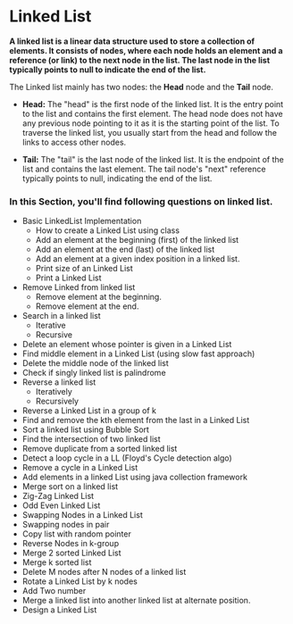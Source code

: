 # Linked List 
**A linked list is a linear data structure used to store a collection of elements. It consists of nodes, 
where each node holds an element and a reference (or link) to the next node in the list. The last node in the 
list typically points to null to indicate the end of the list.**

The Linked list mainly has two nodes: the **Head** node and the **Tail** node.

- **Head:** The "head" is the first node of the linked list. It is the entry point to the list and contains the first element. 
The head node does not have any previous node pointing to it as it is the starting point of the list. To traverse the linked list,
you usually start from the head and follow the links to access other nodes.

- **Tail:** The "tail" is the last node of the linked list. It is the endpoint of the list and contains the last element.
  The tail node's "next" reference typically points to null, indicating the end of the list.


### In this Section, you'll find following questions on linked list. 

- Basic LinkedList Implementation
   - How to create a Linked List using class
   - Add an element at the beginning (first) of the linked list
   - Add an element at the end (last) of the linked list
   - Add an element at a given index position in a linked list.
   - Print size of an Linked List
   - Print a Linked List
- Remove Linked from linked list
   - Remove element at the beginning.
   - Remove element at the end.
- Search in a linked list
   - Iterative
   - Recursive
- Delete an element whose pointer is given in a Linked List
- Find middle element in a Linked List (using slow fast approach)
- Delete the middle node of the linked list
- Check if singly linked list is palindrome
- Reverse a linked list
  - Iteratively
  - Recursively
- Reverse a Linked List in  a group of k
- Find and remove the kth element from the last in a Linked List
- Sort a linked list using Bubble Sort 
- Find the intersection of two linked list
- Remove duplicate from a sorted linked list
- Detect a loop cycle in a LL (Floyd's Cycle detection algo)
- Remove a cycle in a Linked List
- Add elements in a linked List using java collection framework
- Merge sort on a linked list
- Zig-Zag Linked List
- Odd Even Linked List
- Swapping Nodes in a Linked List
- Swapping nodes in pair
- Copy list with random pointer
- Reverse Nodes in k-group
- Merge 2 sorted Linked List
- Merge k sorted list
- Delete M nodes after N nodes of a linked list
- Rotate a Linked List by k nodes
- Add Two number
- Merge a linked list into another linked list at alternate position.
- Design a Linked List